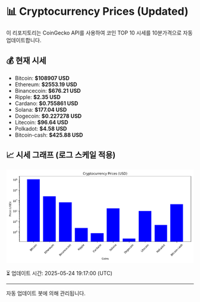 
# 📊 Cryptocurrency Prices (Updated)

이 리포지토리는 CoinGecko API를 사용하여 코인 TOP 10 시세를 10분가격으로 자동 업데이트합니다.

## 💰 현재 시세
- Bitcoin: **$108907 USD**
- Ethereum: **$2553.19 USD**
- Binancecoin: **$676.21 USD**
- Ripple: **$2.35 USD**
- Cardano: **$0.755861 USD**
- Solana: **$177.04 USD**
- Dogecoin: **$0.227278 USD**
- Litecoin: **$96.64 USD**
- Polkadot: **$4.58 USD**
- Bitcoin-cash: **$425.88 USD**

## 📈 시세 그래프 (로그 스케일 적용)
![Crypto Prices](crypto_prices.png)

⏳ 업데이트 시간: 2025-05-24 19:17:00 (UTC)

---
자동 업데이트 봇에 의해 관리됩니다.
